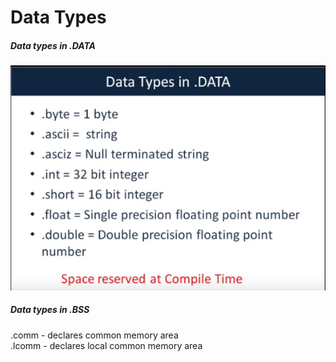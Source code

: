 # Data Types 


##### Data types in .DATA

![data types](./img/data_types/data_types.png)

##### Data types in .BSS 

.comm - declares common memory area <br>
.lcomm - declares local common memory area

